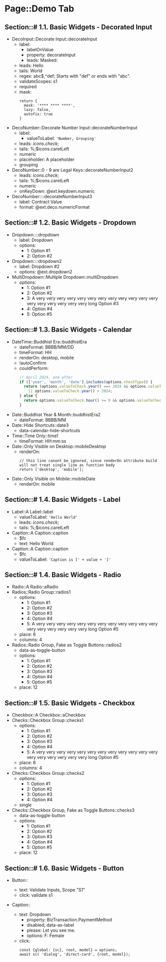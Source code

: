 # Page::Demo Tab

## Section::# 1.1. Basic Widgets - Decorated Input

- DecoInput::Decorate Input::decorateInput
	- label:
		- labelOnValue
		- property: decorateInput
		- leads: Masked:
	- leads: Hello
	- tails: World
	- regex: abc$,^def; Starts with "def" or ends with "abc".
	- validateScopes: s1
	- required
	- mask:
	  ```
	  return {
		mask: '**** **** ****',
		lazy: false,
		autofix: true
	  }
	  ```
- DecoNumber::Decorate Number Input::decorateNumberInput
	- label:
		- valueToLabel: `'Number, Grouping'`
	- leads: $icons.check;$
	- tails: %;$icons.caretLeft
	- numeric
	- placeholder: A placeholder
	- grouping
- DecoNumber::0 - 9 are Legal Keys::decorateNumberInput2
	- leads: $icons.check;$
	- tails: %;$icons.caretLeft
	- numeric
	- onKeyDown: @ext.keydown.numeric
- DecoNumber::::decorateNumberInput3
	- label: Contract Value
	- format: @ext.deco.numericFormat

## Section::# 1.2. Basic Widgets - Dropdown

- Dropdown::::dropdown
	- label: Dropdown
	- options:
		- 1: Option #1
		- 2: Option #2
- Dropdown::::dropdown2
	- label: Dropdown #2
	- options: @ext.dropdown2
- MultiDropdown::Multiple Dropdown::multiDropdown
	- options:
		- 1: Option #1
		- 2: Option #2
		- 3: A very very very very very very very very very very very very very very very very very very long Option #3
		- 4: Option #4
		- 5: Option #5

## Section::# 1.3. Basic Widgets - Calendar

- DateTime::Buddhist Era::buddhistEra
	- dateFormat: BBBB/MM/DD
	- timeFormat: HH
	- renderOn: desktop, mobile
	- !autoConfirm
	- couldPerform:
	  ```javascript
	  // April 2024, and after
	  if (['year', 'month', 'date'].includes(options.checkType)) {
	    return (options.valueToCheck.year() === 2024 && options.valueToCheck.month() >= 3)
	      || options.valueToCheck.year() > 2024;
	  } else {
	    return options.valueToCheck.hour() >= 9 && options.valueToCheck.hour() < 18;
	  }
	  ```
- Date::Buddhist Year & Month::buddhistEra2
	- dateFormat: BBBB/MM
- Date::Hide Shortcuts::date3
	- data-calendar-hide-shortcuts
- Time::Time Only::time1
	- timeFormat: HH:mm:ss
- Date::Only Visible on Desktop::mobileDesktop
	- renderOn:
	  ```
	  // this line canont be ignored, since renderOn attribute build will not treat single line as function body
	  return ['desktop', 'mobile'];
	  ```
- Date::Only Visible on Mobile::mobileDate
	- renderOn: mobile

## Section::# 1.4. Basic Widgets - Label

- Label::A Label::label
	- valueToLabel: `'Hello World'`
	- leads: $icons.check;$
	- tails: %;$icons.caretLeft
- Caption::A Caption::caption
	- $fc
	- text: Hello World
- Caption::A Caption::caption
	- $fc
	- valueToLabel: `'Caption is [' + value + ']'`

## Section::# 1.4. Basic Widgets - Radio

- Radio::A Radio::aRadio
- Radios::Radio Group::radios1
	- options:
		- 1: Option #1
		- 2: Option #2
		- 3: Option #3
		- 4: Option #4
		- 5: A very very very very very very very very very very very very very very very very very very long Option #5
	- place: 6
	- columns: 4
- Radios::Radio Group, Fake as Toggle Buttons::radios2
	- data-as-toggle-button
	- options:
		- 1: Option #1
		- 2: Option #2
		- 3: Option #3
		- 4: Option #4
		- 5: Option #5
	- place: 12

## Section::# 1.5. Basic Widgets - Checkbox

- Checkbox::A Checkbox::aCheckbox
- Checks::Checkbox Group::checks1
	- options:
		- 1: Option #1
		- 2: Option #2
		- 3: Option #3
		- 4: Option #4
		- 5: A very very very very very very very very very very very very very very very very very very long Option #5
	- place: 6
	- columns: 4
- Checks::Checkbox Group::checks2
	- options:
		- 1: Option #1
		- 2: Option #2
		- 3: Option #3
		- 4: Option #4
	- single
- Checks::Checkbox Group, Fake as Toggle Buttons::checks3
	- data-as-toggle-button
	- options:
		- 1: Option #1
		- 2: Option #2
		- 3: Option #3
		- 4: Option #4
		- 5: Option #5
	- place: 12

## Section::# 1.6. Basic Widgets - Button

- Button::
	- text: Validate Inputs, Scope "S1"
	- click: validate s1

- Caption::
	- text: Dropdown
		- property: BizTransaction.PaymentMethod
		- disabled, data-as-label
		- please: Let you see me.
		- options: F: Female
	- click:
	  ```
	  const {global: {sc}, root, model} = options;
	  await sc( 'dialog', 'direct-card', {root, model});
	  ```
